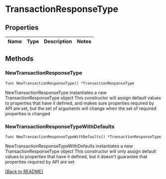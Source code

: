 # TransactionResponseType

## Properties

Name | Type | Description | Notes
------------ | ------------- | ------------- | -------------

## Methods

### NewTransactionResponseType

`func NewTransactionResponseType() *TransactionResponseType`

NewTransactionResponseType instantiates a new TransactionResponseType object
This constructor will assign default values to properties that have it defined,
and makes sure properties required by API are set, but the set of arguments
will change when the set of required properties is changed

### NewTransactionResponseTypeWithDefaults

`func NewTransactionResponseTypeWithDefaults() *TransactionResponseType`

NewTransactionResponseTypeWithDefaults instantiates a new TransactionResponseType object
This constructor will only assign default values to properties that have it defined,
but it doesn't guarantee that properties required by API are set


[[Back to README]](../../README.md)



